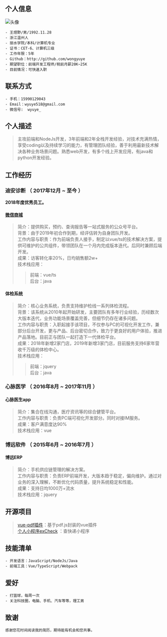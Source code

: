 <!-- v2.4 -->
## 个人信息

![头像](http://hd1.dahe100.cn/examples/20200423203957.png)
```
- 王煜野/男/1992.11.28  
- 浙江温州人
- 丽水学院/本科/计算机专业 
- 证书：CET-6、计算机三级
- 工作年限：5年
- Github：http://github.com/wongyuye
- 期望职位：前端开发工程师/税前月薪20K~25K
- 目前情况：可快速入职
```

## 联系方式
```
- 手机：15990129043 
- Email：wyuye518@gmail.com
- 微信号:  wyuye_
```

## 个人描述
> 主攻前端和NodeJs开发，3年前端和2年全栈开发经验，对技术充满热情，享受coding以及持续学习的能力，有管理团队经验，善于利用最新技术解决各种业务场景问题。熟悉web开发，有多个线上开发应用，有java和python开发经验。

## 工作经历

### 迪安诊断 （ 2017年12月 ~ 至今 ）
**2018年度优秀员工。**
#### [微信商城](http://hd1.dahe100.cn/#/index)
> 简介：提供购买，预约、查询报告等一站式服务的公众号平台。<br/>
> 背景：由于2019年初合作到期，经评估转为自身团队开发。<br/>
> 工作内容与职责：作为前端负责人接手，制定以vue/ts的技术解决方案，提供可维护的公共组件，带领团队在一个月内完成版本迭代。后同时兼顾后端开发。<br/>
> 成果：访客转化率20%，日均销售额2w+<br/>
> 技术栈应用：<br/>
> > 前端：vue/ts<br/>
> > 后台：java

#### 体检系统
> 简介：核心业务系统，负责支持维护检线一系列体检流程。<br/>
> 背景：该系统从2010年起开始研发，主要团队有多年行业经验，历经数次大版本迭代，业务功能场景覆盖完善，但细节仍存在诸多问题。<br/>
> 工作内容与职责：入职起接手该项目，不仅参与PC的可视化开发工作，兼部分后台开发，更与产品、后台密切合作，致力于更良好的用户体验，推进产品落地。目前正与团队一起打造下一代体检平台。<br/>
> 成果：2018年新增2家门店，2019年新增3家门店，目前服务支持6家年营收千万级的体检中心。<br/>
> 技术栈应用：<br/>
> > 前端：jquery<br/>
> > 后台：java<br/>
  
### 心脉医学 （ 2016年8月 ~ 2017年11月 ）
####  心脉医生app
>简介：集合在线沟通，医疗资讯等的综合健管平台。<br/>
> 工作内容与职责：负责PC端可视化开发部分。同时对接IM服务。<br/>
> 成果：客户满意度达90%<br/>
> 技术栈应用：vue

### 博远软件 （ 2015年6月 ~ 2016年7月 ）
####  博远ERP
>简介：手机供应链管理的解决方案。<br/>
> 工作内容与职责：负责ERP前端开发，大版本趋于稳定，偏向维护。通过对业务的深入理解，不断优化代码质量，提升系统稳定和性能。<br/>
> 成果：支持日均1000万+流水<br/>
> 技术栈应用：jquery
  
## 开源项目
>  [vue-pdf插件](https://www.npmjs.com/package/vue-my-pdf-viewer)：基于pdf.js封装的vue插件<br/>
>  [个人小程序exCheck](https://github.com/wongyuye/xiaochenxu.express_check) ：查快递小程序<br/>

## 技能清单
```
- 开发语言：JavaScript/NodeJs/Java
- 前端工具：Vue/TypeScript/Webpack
```

## 爱好
```
- 打篮球，每周一次
- 关注科技圈，电脑、手机、汽车等等，理工男
```
     
## 致谢
```
感谢您花时间阅读我的简历，期待能有机会和您共事。
```